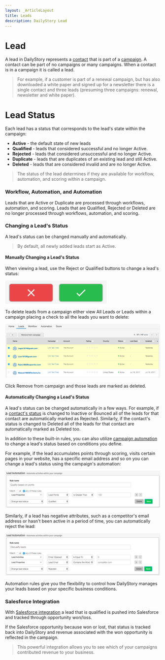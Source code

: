 ```yaml
---
layout: _ArticleLayout
title: Leads
description: DailyStory Lead
---
```

# Lead
A lead in DailyStory represents a [contact](/contacts) that is part of a [campaign](/campaigns). A contact can be part of no campaigns or many campaigns. When a contact is in a campaign it is called a lead.

> For example, if a customer is part of a renewal campaign, but has also downloaded a white paper and signed up for a newsletter there is a single contact and three leads (presuming three campaigns: renewal, newsletter and white paper).

# Lead Status
Each lead has a status that corresponds to the lead's state within the campaign:

* **Active** - the default state of new leads
* **Qualified** - leads that considered successful and no longer Active.
* **Rejected** - leads that considered unsuccessful and no longer Active.
* **Duplicate** - leads that are duplicates of an existing lead and still Active.
* **Deleted** - leads that are considered invalid and are no longer Active.

> The status of the lead determines if they are available for workflow, automation, and scoring within a campaign.

### Workflow, Automation, and Automation
Leads that are Active or Duplicate are processed through workflows, automation, and scoring. Leads that are Qualified, Rejected or Deleted are no longer processed through workflows, automation, and scoring.

### Changing a Lead's Status
A lead's status can be changed manually and automatically.

> By default, all newly added leads start as Active.

#### Manually Changing a Lead's Status
When viewing a lead, use the Reject or Qualified buttons to change a lead's status:
	
![Lead Buttons](/articles/leads/leads-01.png "Lead Buttons")

To delete leads from a campaign either view All Leads or Leads within a campaign placing a check to all the leads you want to delete:

![Lead Bulk Edit](/articles/leads/leads-02.png "Lead Bulk Edit")

Click Remove from campaign and those leads are marked as deleted.

#### Automatically Changing a Lead's Status
A lead's status can be changed automatically in a few ways. For example, if a [contact's status](/contacts) is changed to Inactive or Bounced all of the leads for that contact are automatically marked as Rejected. Similarly, if the contact's status is changed to Deleted all of the leads for that contact are automatically marked as Deleted too.

In addition to these built-in rules, you can also utilize [campaign automation](/campaigns) to change a lead's status based on conditions you define.

For example, if the lead accumulates points through scoring, visits certain pages in your website, has a specific email address and so on you can change a lead's status using the campaign's automation:

![Automate Qualification](/articles/leads/leads-03.png "Automate Qualification")

Similarly, if a lead has negative attributes, such as a competitor's email address or hasn't been active in a period of time, you can automatically reject the lead:
	
![Automate Disqualification](/articles/leads/leads-04.png "Automate Disqualification")

Automation rules give you the flexibility to control how DailyStory manages your leads based on your specific business conditions.	

### Salesforce Integration
WIth [Salesforce integration](/integrations/salesforce) a lead that is qualified is pushed into Salesforce and tracked through opportunity won/loss. 

If the Salesforce opportunity because won or lost, that status is tracked back into DailyStory and revenue associated with the won opportunity is reflected in the campaign.

> This powerful integration allows you to see which of your campaigns contributed revenue to your business.